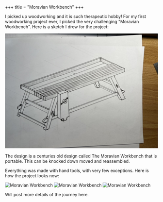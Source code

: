 +++
title = "Moravian Workbench"
+++

I picked up woodworking and it is such therapeutic hobby! For my first woodworking project ever, I
picked the very challenging "Moravian Workbench". Here is a sketch I drew for the project:

![Moravian Workbench Design](moravian-workbench-design.png)

The design is a centuries old design called The Moravian Workbench that is portable. This can be
knocked down moved and reassembled.

Everything was made with hand tools, with very few exceptions. Here is how the project looks now:

![Moravian Workbench](moravian-workbench-1.png)
![Moravian Workbench](moravian-workbench-2.png)
![Moravian Workbench](moravian-workbench-3.png)

Will post more details of the journey here.
